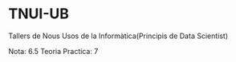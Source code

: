 # TNUI-UB
Tallers de Nous Usos de la Informàtica(Principis de Data Scientist)

Nota: 6.5 Teoria
Practica: 7

